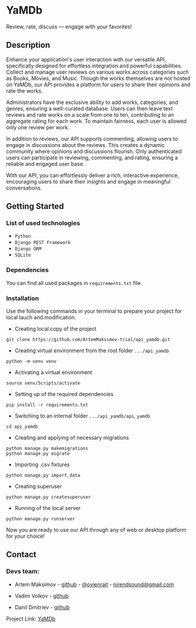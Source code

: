 # YaMDb

Review, rate, discuss — engage with your favorites!

## Description

Enhance your application's user interaction with our versatile API, specifically designed for effortless integration and powerful capabilities. Collect and manage user reviews on various works across categories such as Books, Movies, and Music. Though the works themselves are not hosted on YaMDb, our API provides a platform for users to share their opinions and rate the works.

Administrators have the exclusive ability to add works, categories, and genres, ensuring a well-curated database. Users can then leave text reviews and rate works on a scale from one to ten, contributing to an aggregate rating for each work. To maintain fairness, each user is allowed only one review per work.

In addition to reviews, our API supports commenting, allowing users to engage in discussions about the reviews. This creates a dynamic community where opinions and discussions flourish. Only authenticated users can participate in reviewing, commenting, and rating, ensuring a reliable and engaged user base.

With our API, you can effortlessly deliver a rich, interactive experience, encouraging users to share their insights and engage in meaningful conversations.

## Getting Started

### List of used technologies

* `Python`
* `Django REST Framework`
* `Django ORM`
* `SQLite`

### Dependencies

You can find all used packages in `requirements.txt` file.

### Installation

Use the following commands in your terminal to prepare your project for local lauch and modification.

* Creating local copy of the project
```
git clone https://github.com/ArtemMaksimov-trial/api_yamdb.git
```
* Creating virtual environment from the root folder `.../api_yamdb`
```
python -m venv venv
```
* Activating a virtual environment
```
source venv/Scripts/activate
```
* Setting up of the required dependencies
```
pip install -r requirements.txt
```
* Switching to an internal folder `.../api_yamdb/api_yamdb`
```
cd api_yamdb
```
* Creating and applying of necessary migrations
```
python manage.py makemigrations
python manage.py migrate
```
* Importing .csv fixtures
```
python manage.py import_data
```
* Creating superuser
```
python manage.py createsuperuser
```
* Running of the local server
```
python manage.py runserver
```

Now you are ready to use our API through any of web or desktop platform for your choice!

## Contact

### Devs team:

* Artem Maksimov - [github](https://github.com/ovienrait) - [@ovienrait](https://t.me/ovienrait) - [nirendsound@gmail.com](https://nirendsound@gmail.com)

* Vadim Volkov - [github](https://github.com/VadimVolkov87)

* Danil Dmitriev - [github](https://github.com/greyhayre)

Project Link: [YaMDb](https://github.com/ovienrait/YaMDb.git)
